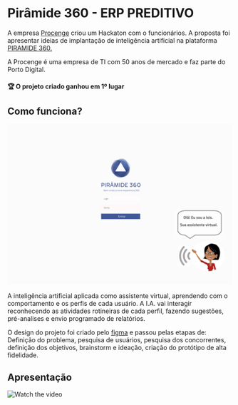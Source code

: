 
# Pirâmide 360 - ERP PREDITIVO

A empresa [Procenge](https://procenge.com.br/sobre-a-procenge/) criou um Hackaton com o funcionários. A proposta foi apresentar ideias de implantação de inteligência artificial na plataforma [PIRAMIDE 360.](https://procenge.com.br/solucao/erp-piramide-360/)

A Procenge é uma empresa de TI com 50 anos de mercado e faz parte do Porto Digital.



#### 🏆 O projeto criado ganhou em 1º lugar


## Como funciona?

<img src='LOGIN.jpg'>

A inteligência artificial aplicada como assistente virtual, aprendendo com o comportamento e os perfis de cada usuário. A I.A. vai interagir reconhecendo as atividades rotineiras de cada perfil, fazendo sugestões, pré-analises e envio programado de relatórios.



O design do projeto foi criado pelo [figma](https://www.figma.com/design/Tr6NBCaMO3S48dlx6uPwDg/ERP-PREDITIVO--PROCENGE?node-id=0-1&t=B4rFse3dfO28YVca-0) e passou pelas etapas de: Definição do problema, pesquisa de usuários, pesquisa dos concorrentes, definição dos objetivos, brainstorm e ideação, criação do protótipo de alta fidelidade.


## Apresentação
![Watch the video](https://www.youtube.com/watch?v=OmEXgNjYqnY)
